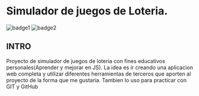 # Simulador de juegos de Loteria.

![badge1](https://img.shields.io/badge/JS-Practica-brightgreen)
![badge2](https://img.shields.io/badge/GIT-Practica-brightgreen)

## INTRO
Proyecto de simulador de juegos de loteria con fines educativos personales(Aprender y mejorar en JS).
La idea es ir creando una aplicacion web completa y utilizar diferentes herramientas de terceros que aporten al proyecto de la forma que me gustaria.
Tambien lo uso para practicar con GIT y GitHub
